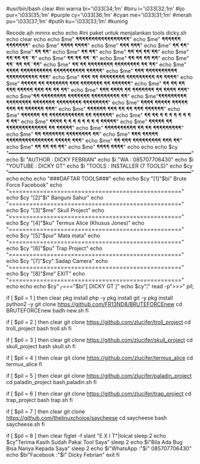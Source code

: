 #usr/bin/bash clear #ini warna bi='\033[34;1m' #biru i='\033[32;1m' #ijo pur='\033[35;1m' #purple cy='\033[36;1m' #cyan me='\033[31;1m' #merah pu='\033[37;1m' #putih ku='\033[33;1m' #kuning

Recode ajh mmnx
echo echo #ini paket untuk menjalankan tools dicky.sh echo clear echo echo $me" ¶¶¶¶¶¶¶¶¶¶¶¶¶¶¶¶¶" echo $me" ¶¶¶¶¶¶ ¶¶¶¶¶¶¶" echo $me" ¶¶¶¶ ¶¶¶¶" echo $me" ¶¶¶ ¶¶¶" echo $me" ¶¶ ¶¶" echo $me" ¶¶ ¶¶" echo $me" ¶¶ ¶¶" echo $me" ¶¶´¶¶ ¶¶´¶¶" echo $me" ¶¶´¶¶ ¶¶´´¶" echo $me" ¶¶´¶¶ ¶¶´´¶" echo $me" ¶¶ ¶¶ ¶¶´¶¶" echo $me" ¶¶´´¶¶ ¶¶´´¶¶" echo $me" ¶¶´¶¶ ¶¶¶¶¶¶¶¶ ¶¶¶¶¶¶¶¶ ¶¶´¶¶" echo $me" ¶¶¶¶´¶¶¶¶¶¶¶¶¶¶ ¶¶¶¶¶¶¶¶¶¶ ¶¶¶¶¶" echo $me" ¶¶¶´¶¶¶¶¶¶¶¶¶¶ ¶¶¶¶¶¶¶¶¶¶ ¶¶¶" echo $me" ¶¶¶ ¶¶ ¶¶¶¶¶¶¶¶ ¶¶¶¶¶¶¶¶¶ ¶¶ ¶¶¶¶" echo $me" ¶¶¶¶¶ ¶¶ ¶¶¶¶¶¶¶ ¶¶¶ ¶¶¶¶¶¶¶ ¶¶ ¶¶¶¶¶¶" echo $me" ¶¶ ¶¶ ¶¶ ¶¶¶ ¶¶¶¶¶ ¶¶¶ ¶¶ ¶¶ ¶¶" echo $me" ¶¶¶ ¶¶¶¶ ¶¶ ¶¶¶¶¶¶¶ ¶¶ ¶¶¶¶ ¶¶¶" echo $me"¶¶ ¶¶¶¶¶¶¶¶ ¶¶¶¶¶¶¶ ¶¶¶¶¶¶¶¶¶ ¶¶" echo $me"¶¶¶¶¶¶¶¶¶ ¶¶¶¶¶¶¶¶ ¶¶¶¶¶¶¶ ¶¶¶¶¶¶¶¶ ¶¶¶¶¶¶¶¶" echo $me" ¶¶¶¶ ¶¶¶¶¶ ¶¶¶¶¶ ¶¶¶ ¶¶ ¶¶¶¶¶¶ ¶¶¶" echo $me" ¶¶¶¶¶¶ ¶¶¶ ¶¶ ¶¶ ¶¶¶ ¶¶¶¶¶¶"
echo $me" ¶¶¶¶¶¶ ¶¶ ¶¶¶¶¶¶¶¶¶¶¶ ¶¶ ¶¶¶¶¶¶" echo $me" ¶¶ ¶¶ ¶ ¶ ¶ ¶ ¶ ¶ ¶ ¶ ¶¶" echo $me" ¶¶¶¶ ¶ ¶ ¶ ¶ ¶ ¶ ¶ ¶ ¶¶¶¶¶" echo $me" ¶¶¶¶¶ ¶¶ ¶¶¶¶¶¶¶¶¶¶¶¶¶ ¶¶ ¶¶¶¶¶" echo $me" ¶¶¶¶¶¶¶¶¶¶ ¶¶ ¶¶ ¶¶¶¶¶¶¶¶¶" echo $me" ¶¶ ¶¶¶¶¶¶¶ ¶¶¶¶¶¶¶¶ ¶¶" echo $me" ¶¶¶ ¶¶¶¶¶ ¶¶¶¶¶¶¶¶¶¶¶¶¶¶¶ ¶¶¶¶¶ ¶¶¶" echo $me" ¶¶ ¶¶¶ ¶¶¶¶¶¶¶¶¶ ¶¶¶ ¶¶" echo $me" ¶¶ ¶¶ ¶¶ ¶¶" echo $me" ¶¶¶¶ ¶¶¶¶" echo echo echo $cy "━━━━━━━━━━━━━━━━━━━━━━━━━━━━━━━━━━━━━━━━━━━━━━━━━━━━━━━━━━" echo $i "AUTHOR : DICKY FEBRIAN" echo $i "WA : 085707706430" echo $i "YOUTUBE : DICKY GT" echo $i "TOOLS : INSTALLER (7 TOOLS)" echo $cy "━━━━━━━━━━━━━━━━━━━━━━━━━━━━━━━━━━━━━━━━━━━━━━━━━━━━━━━━━━" echo echo echo "###DAFTAR TOOLS###" echo echo $cy "[1]"$bi" Brute Force Facebook" echo "==================================================" echo $cy "[2]"$i" Banguni Sahur" echo "==================================================" echo $cy "[3]"$me" Skull Project" echo "==================================================" echo $cy "[4]"$ku" Termux Alice (Khusus Jones)" echo "==================================================" echo $cy "[5]"$pur" Mata mata" echo "==================================================" echo $cy "[6]"$pu" Trap Project" echo "==================================================" echo $cy "[7]"$cy" Sadap Camera" echo "==================================================" echo $cy "[8]"$me" EXIT" echo "==================================================" echo echo echo $cy"┌==="$bi"[ DICKY GT ]" echo $cy"¦" read -p">>>" pil;

if [ $pil = 1 ] then clear pkg install php -y pkg install git -y pkg install python2 -y git clone https://github.com/FR13ND8/BRUTEFORCEnew cd BRUTEFORCEnew badh new.sh fi

if [ $pil = 2 ] then clear git clone https://github.com/zlucifer/troll_project cd troll_project bash troll.sh fi

if [ $pil = 3 ] then clear git clone https://github.com/zlucifer/skull_project cd skull_project bash skull.sh fi

if [ $pil = 4 ] then clear git clone https://github.com/zlucifer/termux_alice cd termux_alice fi

if [ $pil = 5 ] then clear git clone https://github.com/zlucifer/paladin_project cd paladin_project bash,paladin.sh fi

if [ $pil = 6 ] then clear git clone https://github.com/zlucifer/trap_project cd trap_project bash trap.sh fi

if [ $pil = 7 ] then clear git clone https://github.com/thelinuxchoice/saycheese cd saycheese bash saycheese.sh fi

if [ $pil = 8 ] then clear figlet -f slant "E X I T"|lolcat sleep 2 echo $cy"Terima Kasih Sudah Pakai Tool Saya" sleep 2 echo $i"Bila Ada Bug Bisa Nanya Kepada Saya" sleep 2 echo $i"WhatsApp :"$i" 085707706430" echo $bi"Facebook :"$i" Dicky Febrian" exit fi
